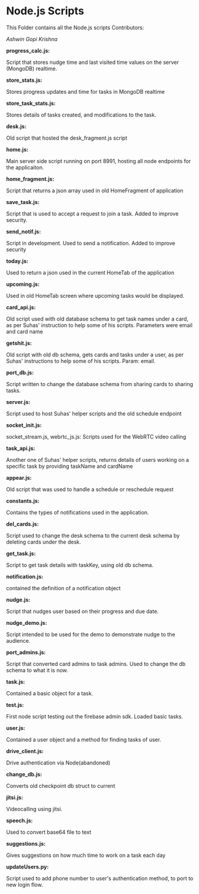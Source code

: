 # Node.js Scripts

This Folder contains all the Node.js scripts 
Contributors: 

_Ashwin Gopi Krishna_

**progress_calc.js:**

Script that stores nudge time and last visited time values on the server (MongoDB) realtime.

**store_stats.js:**

Stores progress updates and time for tasks in MongoDB realtime

**store_task_stats.js:**

Stores details of tasks created, and modifications to the task.

**desk.js:**

Old script that hosted the desk_fragment.js script

**home.js:**

Main server side script running on port 8991, hosting all node endpoints for the applicaiton.

**home_fragment.js:**

Script that returns a json array used in old HomeFragment of application

**save_task.js:**

Script that is used to accept a request to join a task. Added to improve security.

**send_notif.js:**

Script in development. Used to send a notification. Added to improve security

**today.js:**

Used to return a json used in the current HomeTab of the application

**upcoming.js:**

Used in old HomeTab screen where upcoming tasks would be displayed.

**card_api.js:**

Old script used with old database schema to get task names under a card, as per Suhas' instruction to help some of his scripts. Parameters were email and card name

**getshit.js:**

Old script with old db schema, gets cards and tasks under a user, as per Suhas' instructions to help some of his scripts. Param: email.

**port_db.js:**

Script written to change the database schema from sharing cards to sharing tasks.

**server.js:**

Script used to host Suhas' helper scripts and the old schedule endpoint

**socket_init.js:**

socket_stream.js, webrtc_js.js: Scripts used for the WebRTC video calling

**task_api.js:**

Another one of Suhas' helper scripts, returns details of users working on a specific task by providing taskName and cardName

**appear.js:**

Old script that was used to handle a schedule or reschedule request

**constants.js:**

Contains the types of notifications used in the application.

**del_cards.js:**

Script used to change the desk schema to the current desk schema by deleting cards under the desk.

**get_task.js:**
	
Script to get task details with taskKey, using old db schema.

**notification.js:**

contained the definition of a notification object

**nudge.js:**

Script that nudges user based on their progress and due date.

**nudge_demo.js:**

Script intended to be used for the demo to demonstrate nudge to the audience.

**port_admins.js:**

Script that converted card admins to task admins. Used to change the db schema to what it is now.

**task.js:**

Contained a basic object for a task.

**test.js:**

First node script testing out the firebase admin sdk. Loaded basic tasks.

**user.js:**

Contained a user object and a method for finding tasks of user.

**drive_client.js:**

Drive authentication via Node(abandoned)

**change_db.js:**

Converts old checkpoint db struct to current

**jitsi.js:**

Videocalling using jitsi.

**speech.js:**

Used to convert base64 file to text

**suggestions.js:**

Gives suggestions on how much time to work on a task each day

**updateUsers.py:**

Script used to add phone number to user's authentication method, to port to new login flow.
